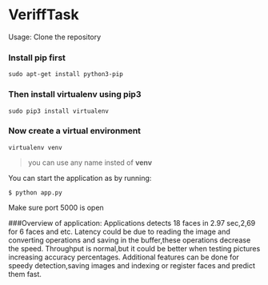 # VeriffTask
Usage:
Clone the repository
### Install **pip** first

    sudo apt-get install python3-pip

### Then install **virtualenv** using pip3

    sudo pip3 install virtualenv 

### Now create a virtual environment 

    virtualenv venv 

>you can use any name insted of **venv**

You can start the application as by running:
```
$ python app.py
```
Make sure port 5000 is open

###Overview of application:
Applications detects 18 faces in 2.97 sec,2,69 for 6 faces and etc.
Latency could be due to reading the image and converting operations and saving in the  buffer,these operations decrease the speed.
Throughput is normal,but it could be better when testing  pictures increasing accuracy percentages.
Additional features can be done for speedy detection,saving images and indexing or register faces and predict them fast.
